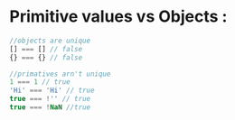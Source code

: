 # Primitive values vs Objects : 

```javascript
//objects are unique
[] === [] // false
{} === {} // false

//primatives arn't unique
1 === 1 // true
'Hi' === 'Hi' // true
true === !'' // true
true === !NaN //true
```
